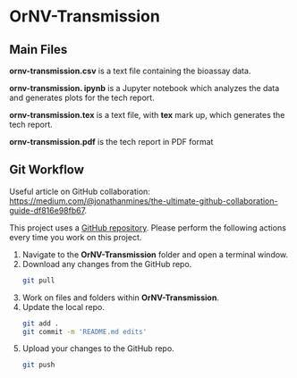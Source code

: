 # OrNV-Transmission

## Main Files

**ornv-transmission.csv**  is a text file containing the bioassay data.

**ornv-transmission. ipynb** is a Jupyter notebook which analyzes the data and generates plots for the tech report.

**ornv-transmission.tex** is a text file, with **tex** mark up, which generates the tech report.

**ornv-transmission.pdf** is the tech report in PDF format

## Git Workflow

Useful article on GitHub collaboration: https://medium.com/@jonathanmines/the-ultimate-github-collaboration-guide-df816e98fb67.

This project uses a [GitHub repository](https://github.com/aubreymoore/OrNV-Transmission). Please perform the following actions every time you work on this project.

1. Navigate to the **OrNV-Transmission** folder and open a terminal window.
1. Download any changes from the GitHub repo.
    ```bash
    git pull
    ```
1. Work on files and folders within **OrNV-Transmission**.
1. Update the local repo.
    ```bash
    git add .
    git commit -m 'README.md edits'
    ```
1. Upload your changes to the GitHub repo.
    ```bash
    git push
    ```

